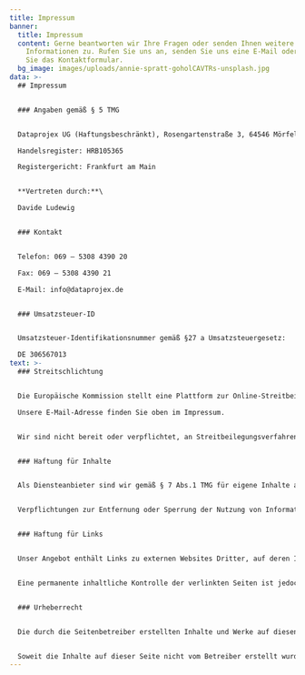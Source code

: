```yaml
---
title: Impressum
banner:
  title: Impressum
  content: Gerne beantworten wir Ihre Fragen oder senden Ihnen weitere
    Informationen zu. Rufen Sie uns an, senden Sie uns eine E-Mail oder nutzen
    Sie das Kontaktformular.
  bg_image: images/uploads/annie-spratt-goholCAVTRs-unsplash.jpg
data: >-
  ## Impressum


  ### Angaben gemäß § 5 TMG


  Dataprojex UG (Haftungsbeschränkt), Rosengartenstraße 3, 64546 Mörfelden-Walldorf

  Handelsregister: HRB105365

  Registergericht: Frankfurt am Main


  **Vertreten durch:**\

  Davide Ludewig


  ### Kontakt


  Telefon: 069 – 5308 4390 20

  Fax: 069 – 5308 4390 21

  E-Mail: info@dataprojex.de


  ### Umsatzsteuer-ID


  Umsatzsteuer-Identifikationsnummer gemäß §27 a Umsatzsteuergesetz:

  DE 306567013
text: >-
  ### Streitschlichtung


  Die Europäische Kommission stellt eine Plattform zur Online-Streitbeilegung (OS) bereit: <https://ec.europa.eu/consumers/odr>.\

  Unsere E-Mail-Adresse finden Sie oben im Impressum.


  Wir sind nicht bereit oder verpflichtet, an Streitbeilegungsverfahren vor einer Verbraucherschlichtungsstelle teilzunehmen.


  ### Haftung für Inhalte


  Als Diensteanbieter sind wir gemäß § 7 Abs.1 TMG für eigene Inhalte auf diesen Seiten nach den allgemeinen Gesetzen verantwortlich. Nach §§ 8 bis 10 TMG sind wir als Diensteanbieter jedoch nicht verpflichtet, übermittelte oder gespeicherte fremde Informationen zu überwachen oder nach Umständen zu forschen, die auf eine rechtswidrige Tätigkeit hinweisen.


  Verpflichtungen zur Entfernung oder Sperrung der Nutzung von Informationen nach den allgemeinen Gesetzen bleiben hiervon unberührt. Eine diesbezügliche Haftung ist jedoch erst ab dem Zeitpunkt der Kenntnis einer konkreten Rechtsverletzung möglich. Bei Bekanntwerden von entsprechenden Rechtsverletzungen werden wir diese Inhalte umgehend entfernen.


  ### Haftung für Links


  Unser Angebot enthält Links zu externen Websites Dritter, auf deren Inhalte wir keinen Einfluss haben. Deshalb können wir für diese fremden Inhalte auch keine Gewähr übernehmen. Für die Inhalte der verlinkten Seiten ist stets der jeweilige Anbieter oder Betreiber der Seiten verantwortlich. Die verlinkten Seiten wurden zum Zeitpunkt der Verlinkung auf mögliche Rechtsverstöße überprüft. Rechtswidrige Inhalte waren zum Zeitpunkt der Verlinkung nicht erkennbar.


  Eine permanente inhaltliche Kontrolle der verlinkten Seiten ist jedoch ohne konkrete Anhaltspunkte einer Rechtsverletzung nicht zumutbar. Bei Bekanntwerden von Rechtsverletzungen werden wir derartige Links umgehend entfernen.


  ### Urheberrecht


  Die durch die Seitenbetreiber erstellten Inhalte und Werke auf diesen Seiten unterliegen dem deutschen Urheberrecht. Die Vervielfältigung, Bearbeitung, Verbreitung und jede Art der Verwertung außerhalb der Grenzen des Urheberrechtes bedürfen der schriftlichen Zustimmung des jeweiligen Autors bzw. Erstellers. Downloads und Kopien dieser Seite sind nur für den privaten, nicht kommerziellen Gebrauch gestattet.


  Soweit die Inhalte auf dieser Seite nicht vom Betreiber erstellt wurden, werden die Urheberrechte Dritter beachtet. Insbesondere werden Inhalte Dritter als solche gekennzeichnet. Sollten Sie trotzdem auf eine Urheberrechtsverletzung aufmerksam werden, bitten wir um einen entsprechenden Hinweis. Bei Bekanntwerden von Rechtsverletzungen werden wir derartige Inhalte umgehend entfernen.
---
```


